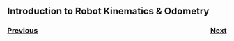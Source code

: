## Introduction to Robot Kinematics & Odometry

<h3><span style="float:left">
<a href="../Geometry/intro">Previous</a></span>
<span style="float:right">
<a href="../Motion/intro">Next</a></span></h3>